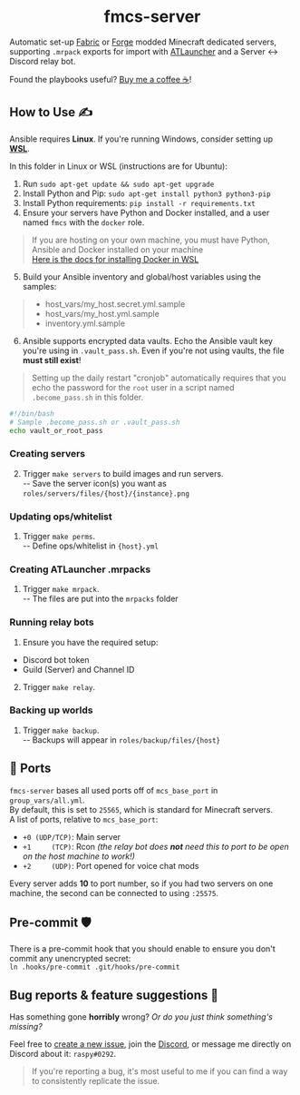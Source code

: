 <div align="center">

# fmcs-server

</div>

Automatic set-up [Fabric](https://fabricmc.net/) or [Forge](https://forums.minecraftforge.net/) modded Minecraft dedicated servers, supporting `.mrpack` exports for import with [ATLauncher](https://atlauncher.com/) and a Server <-> Discord relay bot.

Found the playbooks useful? [Buy me a coffee ☕](https://ko-fi.com/raspy)!

## How to Use ✍️

Ansible requires **Linux**. If you're running Windows, consider setting up [**WSL**](https://learn.microsoft.com/en-us/windows/wsl/install).

In this folder in Linux or WSL (instructions are for Ubuntu):

1. Run `sudo apt-get update && sudo apt-get upgrade`
2. Install Python and Pip: `sudo apt-get install python3 python3-pip`
3. Install Python requirements: `pip install -r requirements.txt`
4. Ensure your servers have Python and Docker installed, and a user named `fmcs` with the `docker` role.
> If you are hosting on your own machine, you must have Python, Ansible and Docker installed on your machine<br/>
> [Here is the docs for installing Docker in WSL](https://docs.docker.com/desktop/install/ubuntu/)
5. Build your Ansible inventory and global/host variables using the samples:
> * host_vars/my_host.secret.yml.sample
> * host_vars/my_host.yml.sample
> * inventory.yml.sample
6. Ansible supports encrypted data vaults. Echo the Ansible vault key you're using in `.vault_pass.sh`. Even if you're not using vaults, the file **must still exist**!
> Setting up the daily restart "cronjob" automatically requires that you echo the password for the `root` user in a script named `.become_pass.sh` in this folder.

```sh
#!/bin/bash
# Sample .become_pass.sh or .vault_pass.sh
echo vault_or_root_pass
```

### Creating servers
2. Trigger `make servers` to build images and run servers.<br/>
-- Save the server icon(s) you want as `roles/servers/files/{host}/{instance}.png`

### Updating ops/whitelist
1. Trigger `make perms`.<br/>
-- Define ops/whitelist in `{host}.yml`

### Creating ATLauncher .mrpacks
1. Trigger `make mrpack`.<br/>
-- The files are put into the `mrpacks` folder

### Running relay bots
1. Ensure you have the required setup:
* Discord bot token
* Guild (Server) and Channel ID
2. Trigger `make relay`.<br/>

### Backing up worlds
1. Trigger `make backup`.<br/>
-- Backups will appear in `roles/backup/files/{host}`

## 🔌 Ports
`fmcs-server` bases all used ports off of `mcs_base_port` in `group_vars/all.yml`.<br/>
By default, this is set to `25565`, which is standard for Minecraft servers.<br/>
A list of ports, relative to `mcs_base_port`:
- `+0 (UDP/TCP)`: Main server
- `+1     (TCP)`: Rcon *(the relay bot does **not** need this to port to be open on the host machine to work!)*
- `+2     (UDP)`: Port opened for voice chat mods

Every server adds **10** to port number, so if you had two servers on one machine, the second can be connected to using `:25575`.<br/>

## Pre-commit 🛡️
There is a pre-commit hook that you should enable to ensure you don't commit any unencrypted secret:<br/>
`ln .hooks/pre-commit .git/hooks/pre-commit`

## Bug reports & feature suggestions 🐛
Has something gone **horribly** wrong? *Or do you just think something's missing?*

Feel free to [create a new issue](https://github.com/jack-avery/fmcs-server/issues), join the [Discord](https://discord.gg/qpyT4zx), or message me directly on Discord about it: `raspy#0292`.

> If you're reporting a bug, it's most useful to me if you can find a way to consistently replicate the issue.<br/>
